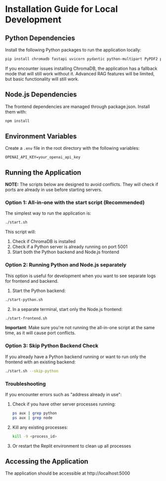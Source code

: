 # Installation Guide for Local Development

## Python Dependencies

Install the following Python packages to run the application locally:

```bash
pip install chromadb fastapi uvicorn pydantic python-multipart PyPDF2 python-docx pandas openpyxl openai langchain langchain-community langgraph python-dotenv
```

If you encounter issues installing ChromaDB, the application has a fallback mode that will still work without it. Advanced RAG features will be limited, but basic functionality will still work.

## Node.js Dependencies

The frontend dependencies are managed through package.json. Install them with:

```bash
npm install
```

## Environment Variables

Create a `.env` file in the root directory with the following variables:

```
OPENAI_API_KEY=your_openai_api_key
```

## Running the Application

**NOTE:** The scripts below are designed to avoid conflicts. They will check if ports are already in use before starting servers.

### Option 1: All-in-one with the start script (Recommended)

The simplest way to run the application is:

```bash
./start.sh
```

This script will:
1. Check if ChromaDB is installed
2. Check if a Python server is already running on port 5001
3. Start both the Python backend and Node.js frontend

### Option 2: Running Python and Node.js separately

This option is useful for development when you want to see separate logs for frontend and backend.

1. Start the Python backend:
```bash
./start-python.sh
```

2. In a separate terminal, start only the Node.js frontend:
```bash
./start-frontend.sh
```

**Important**: Make sure you're not running the all-in-one script at the same time, as it will cause port conflicts.

### Option 3: Skip Python Backend Check

If you already have a Python backend running or want to run only the frontend with an existing backend:

```bash
./start.sh --skip-python
```

### Troubleshooting

If you encounter errors such as "address already in use":

1. Check if you have other server processes running:
   ```bash
   ps aux | grep python
   ps aux | grep node
   ```

2. Kill any existing processes:
   ```bash
   kill -9 <process_id>
   ```

3. Or restart the Replit environment to clean up all processes

## Accessing the Application

The application should be accessible at http://localhost:5000